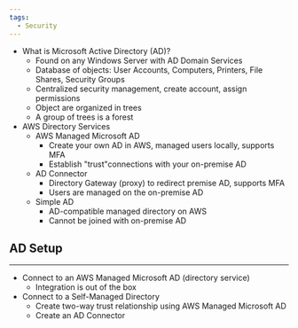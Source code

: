 ```yaml
---
tags:
  - Security
---
```

- What is Microsoft Active Directory (AD)?
	- Found on any Windows Server with AD Domain Services
	- Database of objects: User Accounts, Computers, Printers, File Shares, Security Groups
	- Centralized security management, create account, assign permissions
	- Object are organized in trees
	- A group of trees is a forest
- AWS Directory Services
	- AWS Managed Microsoft AD
		- Create your own AD in AWS, managed users locally, supports MFA
		- Establish "trust"connections with your on-premise AD
	- AD Connector
		- Directory Gateway (proxy) to redirect premise AD, supports MFA
		- Users are managed on the on-premise AD
	- Simple AD
		- AD-compatible managed directory on AWS
		- Cannot be joined with on-premise AD

## AD Setup
---
- Connect to an AWS Managed Microsoft AD (directory service)
	- Integration is out of the box
- Connect to a Self-Managed Directory
	- Create two-way trust relationship using AWS Managed Microsoft AD
	- Create an AD Connector